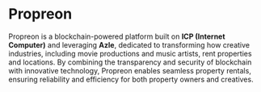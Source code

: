 # Propreon  

Propreon is a blockchain-powered platform built on **ICP (Internet Computer)** and leveraging **Azle**, dedicated to transforming how creative industries, including movie productions and music artists, rent properties and locations. By combining the transparency and security of blockchain with innovative technology, Propreon enables seamless property rentals, ensuring reliability and efficiency for both property owners and creatives.